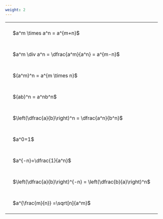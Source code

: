 ```yaml
---
weight: 2
---
```


<style type="text/css">
#T_4d92d th.col_heading {
  text-align: left;
  font-size: 1em;
}
#T_4d92d td {
  text-align: left;
  font-size: 1em;
  padding: 1.5em;
}
</style>
<table id="T_4d92d">
  <thead>
  </thead>
  <tbody>
    <tr>
      <td id="T_4d92d_row0_col0" class="data row0 col0" >$a^m \times a^n = a^{m+n}$</td>
    </tr>
    <tr>
      <td id="T_4d92d_row1_col0" class="data row1 col0" >$a^m \div a^n = \dfrac{a^m}{a^n} = a^{m-n}$</td>
    </tr>
    <tr>
      <td id="T_4d92d_row2_col0" class="data row2 col0" >$(a^m)^n = a^{m \times n}$</td>
    </tr>
    <tr>
      <td id="T_4d92d_row3_col0" class="data row3 col0" >$(ab)^n = a^nb^n$</td>
    </tr>
    <tr>
      <td id="T_4d92d_row4_col0" class="data row4 col0" >$\left(\dfrac{a}{b}\right)^n = \dfrac{a^n}{b^n}$</td>
    </tr>
    <tr>
      <td id="T_4d92d_row5_col0" class="data row5 col0" >$a^0=1$</td>
    </tr>
    <tr>
      <td id="T_4d92d_row6_col0" class="data row6 col0" >$a^{-n}=\dfrac{1}{a^n}$</td>
    </tr>
    <tr>
      <td id="T_4d92d_row7_col0" class="data row7 col0" >$\left(\dfrac{a}{b}\right)^{-n} = \left(\dfrac{b}{a}\right)^n$</td>
    </tr>
    <tr>
      <td id="T_4d92d_row8_col0" class="data row8 col0" >$a^{\frac{m}{n}} =\sqrt[n]{a^m}$</td>
    </tr>
  </tbody>
</table>
